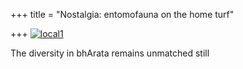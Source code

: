 +++
title = "Nostalgia: entomofauna on the home turf"

+++
[![local1](https://i0.wp.com/farm3.static.flickr.com/2759/4130744153_b45e406036.jpg)](http://www.flickr.com/photos/24766652@N05/4130744153/ "local1 by somasushma, on Flickr")

The diversity in bhArata remains unmatched still
